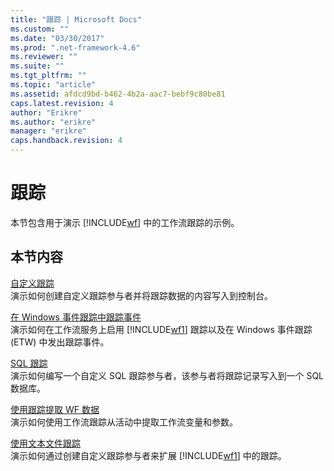 ```yaml
---
title: "跟踪 | Microsoft Docs"
ms.custom: ""
ms.date: "03/30/2017"
ms.prod: ".net-framework-4.6"
ms.reviewer: ""
ms.suite: ""
ms.tgt_pltfrm: ""
ms.topic: "article"
ms.assetid: afdcd9bd-b462-4b2a-aac7-bebf9c80be81
caps.latest.revision: 4
author: "Erikre"
ms.author: "erikre"
manager: "erikre"
caps.handback.revision: 4
---
```

# 跟踪
本节包含用于演示 [!INCLUDE[wf](../../../../includes/wf-md.md)] 中的工作流跟踪的示例。  
  
## 本节内容  
 [自定义跟踪](../../../../docs/framework/windows-workflow-foundation/samples/custom-tracking.md)  
 演示如何创建自定义跟踪参与者并将跟踪数据的内容写入到控制台。  
  
 [在 Windows 事件跟踪中跟踪事件](../../../../docs/framework/windows-workflow-foundation/samples/tracking-events-into-event-tracing-in-windows.md)  
 演示如何在工作流服务上启用 [!INCLUDE[wf1](../../../../includes/wf1-md.md)] 跟踪以及在 Windows 事件跟踪 \(ETW\) 中发出跟踪事件。  
  
 [SQL 跟踪](../../../../docs/framework/windows-workflow-foundation/samples/sql-tracking.md)  
 演示如何编写一个自定义 SQL 跟踪参与者，该参与者将跟踪记录写入到一个 SQL 数据库。  
  
 [使用跟踪提取 WF 数据](../../../../docs/framework/windows-workflow-foundation/samples/extract-wf-data-using-tracking.md)  
 演示如何使用工作流跟踪从活动中提取工作流变量和参数。  
  
 [使用文本文件跟踪](../../../../docs/framework/windows-workflow-foundation/samples/tracking-using-a-text-file.md)  
 演示如何通过创建自定义跟踪参与者来扩展 [!INCLUDE[wf1](../../../../includes/wf1-md.md)] 中的跟踪。